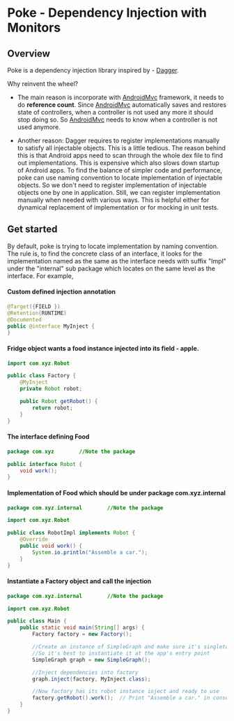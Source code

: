 # Poke - Dependency Injection with Monitors

## Overview
Poke is a dependency injection library inspired by - [Dagger](http://square.github.io/dagger/).

Why reinvent the wheel?
* The main reason is incorporate with [AndroidMvc](http://kejunxia.github.io/AndroidMvc/) framework, it needs to do **reference count**. Since [AndroidMvc](http://kejunxia.github.io/AndroidMvc/) automatically saves and restores state of controllers, when a controller is not used any more it should stop doing so. So [AndroidMvc](http://kejunxia.github.io/AndroidMvc/) needs to know when a controller is not used anymore.

* Another reason: Dagger requires to register implementations manually to satisfy all injectable objects. This is a little tedious. The reason behind this is that Android apps need to scan through the whole dex file to find out implementations. This is expensive which also slows down startup of Android apps. To find the balance of simpler code and performance, poke can use naming convention to locate implementation of injectable objects. So we don't need to register implementation of injectable objects one by one in application. Still, we can register implementation manually when needed with various ways. This is helpful either for dynamical replacement of implementation or for mocking in unit tests.

## Get started
By default, poke is trying to locate implementation by naming convention. The rule is, to find the concrete class of an interface, it looks for the implementation named as the same as the interface needs with suffix "Impl" under the "internal" sub package which locates on the same level as the interface. For example,

#### Custom defined injection annotation
```java
@Target({FIELD })
@Retention(RUNTIME)
@Documented
public @interface MyInject {
}
```

#### Fridge object wants a food instance injected into its field - apple.
```java
import com.xyz.Robot

public class Factory {
    @MyInject
    private Robot robot;

    public Robot getRobot() {
        return robot;
    }
}
```

#### The interface defining Food
```java
package com.xyz        //Note the package

public interface Robot {
    void work();
}
```

#### Implementation of Food which should be under package com.xyz.**internal**
```java
package com.xyz.internal        //Note the package

import com.xyz.Robot

public class RobotImpl implements Robot {
    @Override
    public void work() {
        System.io.println("Assemble a car.");
    }
}
```

#### Instantiate a Factory object and call the injection
```java
package com.xyz.internal        //Note the package

import com.xyz.Robot

public class Main {
    public static void main(String[] args) {
        Factory factory = new Factory();

        //Create an instance of SimpleGraph and make sure it's singleton for the entire app.
        //So it's best to instantiate it at the app's entry point
        SimpleGraph graph = new SimpleGraph();

        //Inject dependencies into factory
        graph.inject(factory, MyInject.class);

        //Now factory has its robot instance inject and ready to use
        factory.getRobot().work();  // Print "Assemble a car." in console
    }
}
```